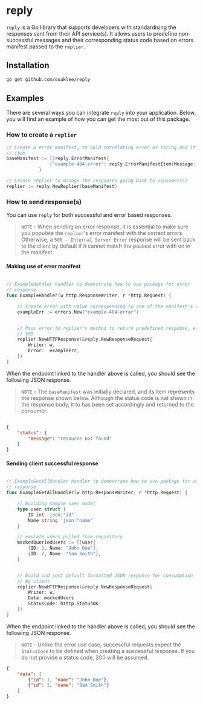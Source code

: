 # reply

`reply` is a Go library that supports developers with standardising the responses sent from their API service(s). It allows users to predefine non-successful messages and their corresponding status code based on errors manifest passed to the `replier`.

## Installation

```sh
go get github.com/ooaklee/reply
```

## Examples

There are several ways you can integrate `reply` into your application. Below, you will find an example of how you can get the most out of this package.

### How to create a `replier`

```go
// Create a error manifest, to hold correlating error as string and it's manifest
// item
baseManifest := []reply.ErrorManifest{
                {"example-404-error": reply.ErrorManifestItem{Message: "resource not found", StatusCode: http.StatusNotFound}},
            }

// Create replier to manage the responses going back to consumer(s)
replier := reply.NewReplier(baseManifest)
```

### How to send response(s) 

You can use `reply` for both successful and error based responses.

> `NOTE` - When sending an error response, it is essential to make sure you populate the `replier`'s error manifest with the correct errors. Otherwise, a `500 - Internal Server Error` response will be sent back to the client by default if it cannot match the passed error with on in the manifest.

#### Making use of error manifest

```go

// ExampleHandler handler to demostrate how to use package for error
// response
func ExampleHandler(w http.ResponseWriter, r *http.Request) {

    // Create error with value corresponding to one of the manifest's entry's key
    exampleErr := errors.New("example-404-error")


    // Pass error to replier's method to return predefined response, else
    // 500
    replier.NewHTTPResponse(&reply.NewResponseRequest{
        Writer: w,
        Error:  exampleErr,
    })
}
```

When the endpoint linked to the handler above is called, you should see the following JSON response.

> `NOTE` - The `baseManifest` was initially declared, and its item represents the response shown below. Although the status code is not shown in the response body, it to has been set accordingly and returned to the consumer.

```JSON

{
    "status": {
        "message": "resource not found"
    }
}
```

#### Sending client successful response


```go

// ExampleGetAllHandler handler to demostrate how to use package for successful 
// response
func ExampleGetAllHandler(w http.ResponseWriter, r *http.Request) {

    // building sample user model 
    type user struct {
        ID int `json:"id"`
        Name string `json:"name"`
    }

    // emulate users pulled from repository
    mockedQueriedUsers := []user{
        {ID: 1, Name: "John Doe"},
        {ID: 2, Name: "Sam Smith"},
    }


    // build and sent default formatted JSON response for consumption
    // by client 
    replier.NewHTTPResponse(&reply.NewResponseRequest{
        Writer: w,
        Data: mockedUsers
        StatusCode: htttp.StatusOK
    })
}
```

When the endpoint linked to the handler above is called, you should see the following JSON response.

> `NOTE` - Unlike the error use case, successful requests expect the `StatusCode` to be defined when creating a successful response. If you do not provide a status code, 200 will be assumed.

```JSON
{
    "data": [
        {"id": 1, "name": "John Doe"},
        {"id": 2, "name": "Sam Smith"}
    ]
}
```